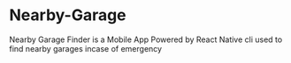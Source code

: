 # Nearby-Garage
Nearby Garage Finder is a Mobile App Powered by React Native cli used to find nearby garages incase of emergency
